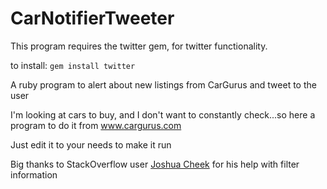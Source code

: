 # CarNotifierTweeter


This program requires the twitter gem, for twitter functionality. 

to install: `gem install twitter`



A ruby program to alert about new listings from CarGurus and tweet to the user

I'm looking at cars to buy, and I don't want to constantly check...so here a program to do it from www.cargurus.com

Just edit it to your needs to make it run



Big thanks to StackOverflow user [Joshua Cheek](https://stackoverflow.com/users/184212/joshua-cheek) for his help with filter information 


